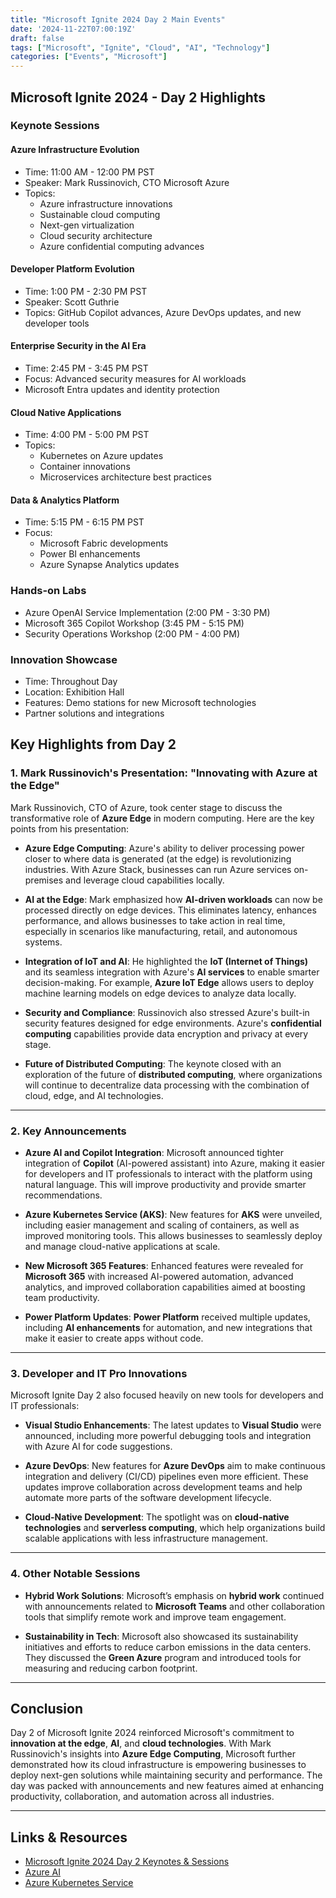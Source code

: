 ```yaml
---
title: "Microsoft Ignite 2024 Day 2 Main Events"
date: '2024-11-22T07:00:19Z'
draft: false
tags: ["Microsoft", "Ignite", "Cloud", "AI", "Technology"]
categories: ["Events", "Microsoft"]
---
```


## Microsoft Ignite 2024 - Day 2 Highlights

### Keynote Sessions

#### Azure Infrastructure Evolution
- Time: 11:00 AM - 12:00 PM PST
- Speaker: Mark Russinovich, CTO Microsoft Azure
- Topics:
  - Azure infrastructure innovations
  - Sustainable cloud computing
  - Next-gen virtualization
  - Cloud security architecture
  - Azure confidential computing advances

#### Developer Platform Evolution
- Time: 1:00 PM - 2:30 PM PST
- Speaker: Scott Guthrie
- Topics: GitHub Copilot advances, Azure DevOps updates, and new developer tools

#### Enterprise Security in the AI Era
- Time: 2:45 PM - 3:45 PM PST
- Focus: Advanced security measures for AI workloads
- Microsoft Entra updates and identity protection

#### Cloud Native Applications
- Time: 4:00 PM - 5:00 PM PST
- Topics:
  - Kubernetes on Azure updates
  - Container innovations
  - Microservices architecture best practices

#### Data & Analytics Platform
- Time: 5:15 PM - 6:15 PM PST
- Focus: 
  - Microsoft Fabric developments
  - Power BI enhancements
  - Azure Synapse Analytics updates

### Hands-on Labs

- Azure OpenAI Service Implementation (2:00 PM - 3:30 PM)
- Microsoft 365 Copilot Workshop (3:45 PM - 5:15 PM)
- Security Operations Workshop (2:00 PM - 4:00 PM)

### Innovation Showcase
- Time: Throughout Day
- Location: Exhibition Hall
- Features: Demo stations for new Microsoft technologies
- Partner solutions and integrations

## Key Highlights from Day 2

### 1. **Mark Russinovich's Presentation: "Innovating with Azure at the Edge"**
Mark Russinovich, CTO of Azure, took center stage to discuss the transformative role of **Azure Edge** in modern computing. Here are the key points from his presentation:

- **Azure Edge Computing**: Azure's ability to deliver processing power closer to where data is generated (at the edge) is revolutionizing industries. With Azure Stack, businesses can run Azure services on-premises and leverage cloud capabilities locally.
  
- **AI at the Edge**: Mark emphasized how **AI-driven workloads** can now be processed directly on edge devices. This eliminates latency, enhances performance, and allows businesses to take action in real time, especially in scenarios like manufacturing, retail, and autonomous systems.
  
- **Integration of IoT and AI**: He highlighted the **IoT (Internet of Things)** and its seamless integration with Azure's **AI services** to enable smarter decision-making. For example, **Azure IoT Edge** allows users to deploy machine learning models on edge devices to analyze data locally.
  
- **Security and Compliance**: Russinovich also stressed Azure's built-in security features designed for edge environments. Azure's **confidential computing** capabilities provide data encryption and privacy at every stage.

- **Future of Distributed Computing**: The keynote closed with an exploration of the future of **distributed computing**, where organizations will continue to decentralize data processing with the combination of cloud, edge, and AI technologies.

---

### 2. **Key Announcements**

- **Azure AI and Copilot Integration**: Microsoft announced tighter integration of **Copilot** (AI-powered assistant) into Azure, making it easier for developers and IT professionals to interact with the platform using natural language. This will improve productivity and provide smarter recommendations.

- **Azure Kubernetes Service (AKS)**: New features for **AKS** were unveiled, including easier management and scaling of containers, as well as improved monitoring tools. This allows businesses to seamlessly deploy and manage cloud-native applications at scale.

- **New Microsoft 365 Features**: Enhanced features were revealed for **Microsoft 365** with increased AI-powered automation, advanced analytics, and improved collaboration capabilities aimed at boosting team productivity.

- **Power Platform Updates**: **Power Platform** received multiple updates, including **AI enhancements** for automation, and new integrations that make it easier to create apps without code.

---

### 3. **Developer and IT Pro Innovations**
Microsoft Ignite Day 2 also focused heavily on new tools for developers and IT professionals:

- **Visual Studio Enhancements**: The latest updates to **Visual Studio** were announced, including more powerful debugging tools and integration with Azure AI for code suggestions.
  
- **Azure DevOps**: New features for **Azure DevOps** aim to make continuous integration and delivery (CI/CD) pipelines even more efficient. These updates improve collaboration across development teams and help automate more parts of the software development lifecycle.

- **Cloud-Native Development**: The spotlight was on **cloud-native technologies** and **serverless computing**, which help organizations build scalable applications with less infrastructure management.

---

### 4. **Other Notable Sessions**
- **Hybrid Work Solutions**: Microsoft’s emphasis on **hybrid work** continued with announcements related to **Microsoft Teams** and other collaboration tools that simplify remote work and improve team engagement.
  
- **Sustainability in Tech**: Microsoft also showcased its sustainability initiatives and efforts to reduce carbon emissions in the data centers. They discussed the **Green Azure** program and introduced tools for measuring and reducing carbon footprint.

---

## Conclusion
Day 2 of Microsoft Ignite 2024 reinforced Microsoft's commitment to **innovation at the edge**, **AI**, and **cloud technologies**. With Mark Russinovich's insights into **Azure Edge Computing**, Microsoft further demonstrated how its cloud infrastructure is empowering businesses to deploy next-gen solutions while maintaining security and performance. The day was packed with announcements and new features aimed at enhancing productivity, collaboration, and automation across all industries.

---

## Links & Resources
- [Microsoft Ignite 2024 Day 2 Keynotes & Sessions](https://ignite.microsoft.com/)
- [Azure AI](https://azure.microsoft.com/en-us/services/cognitive-services/)
- [Azure Kubernetes Service](https://azure.microsoft.com/en-us/services/kubernetes-service/)